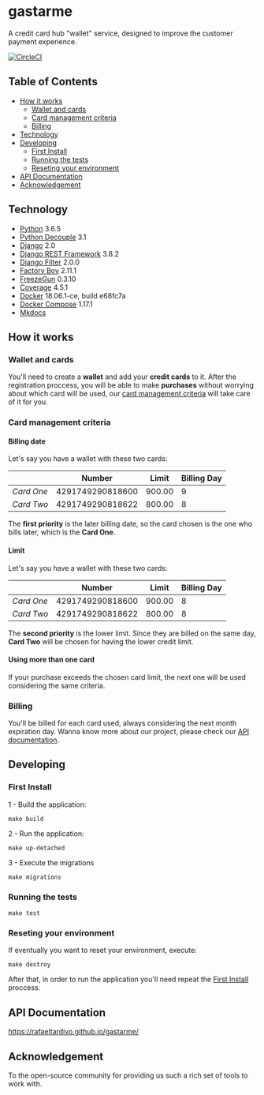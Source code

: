 # gastarme
A credit card hub "wallet" service, designed to improve the customer payment experience.

[![CircleCI](https://circleci.com/gh/rafaeltardivo/gastarme/tree/master.svg?style=svg&circle-token=b79ba10ca29d1f31381fc9f95d4a558d4783533e)](https://circleci.com/gh/rafaeltardivo/gastarme/tree/master)

## Table of Contents

- [How it works](#how-it-works)
	- [Wallet and cards](#wallet-and-cards)
	- [Card management criteria](#card-management-criteria)
	- [Billing](#billing)
- [Technology](#technology)
- [Developing](#developing)
	- [First Install](#first-install)
	- [Running the tests](#running-the-tests)
	- [Reseting your environment](#running-the-tests)
- [API Documentation](#testing)
- [Acknowledgement](#acknowledgement)       


## Technology
- [Python](https://www.python.org/) 3.6.5
- [Python Decouple](https://github.com/henriquebastos/python-decouple) 3.1
- [Django](https://www.djangoproject.com/) 2.0
- [Django REST Framework](https://www.django-rest-framework.org/) 3.8.2
- [Django Filter](https://django-filter.readthedocs.io/en/master/) 2.0.0
- [Factory Boy](https://factoryboy.readthedocs.io/en/latest/) 2.11.1  
- [FreezeGun](https://github.com/spulec/freezegun) 0.3.10
- [Coverage](https://coverage.readthedocs.io/en/v4.5.x/) 4.5.1
- [Docker](https://www.docker.com/) 18.06.1-ce, build e68fc7a
- [Docker Compose](https://docs.docker.com/compose/) 1.17.1
- [Mkdocs](https://www.mkdocs.org/)


## How it works

### Wallet and cards
You'll need to create a **wallet** and add your **credit cards** to it. After the registration proccess, you will be able to make **purchases** without worrying about which card will be used, our [card management criteria](#card-management-criteria) will take care of it for you.

### Card management criteria

#### Billing date
Let's say you have a wallet with these two cards:

|   |  Number |  Limit |  Billing Day |
|---|---|---|---|
|  *Card One* | 4291749290818600  | 900.00  |  9 |
|  *Card Two*  | 4291749290818622  | 800.00  | 8  |

The **first priority** is the later billing date, so the card chosen is the one who bills later, which is the **Card One**.

#### Limit
Let's say you have a wallet with these two cards:

|   |  Number |  Limit |  Billing Day |
|---|---|---|---|
|  *Card One* | 4291749290818600  | 900.00  |  8 |
|  *Card Two*  | 4291749290818622  | 800.00  | 8  |

The **second priority** is the lower limit. Since they are billed on the same day, **Card Two** will be chosen for having the lower credit limit.

#### Using more than one card

If your purchase exceeds the chosen card limit, the next one will be used considering the same criteria.

### Billing

You'll be billed for each card used, always considering the next month expiration day. Wanna know more about our project, please check our [API documentation](#api-documentation).

## Developing
### First Install
1 - Build the application:  
```
make build
```  
2 - Run the application:  
```  
make up-detached
```  
3 - Execute the migrations  
```  
make migrations
```  

### Running the tests
```
make test  
```
### Reseting your environment
If eventually you want to reset your environment, execute:
```
make destroy
```
After that, in order to run the application you'll need repeat the [First Install](#first-install) proccess.

## API Documentation
 https://rafaeltardivo.github.io/gastarme/

## Acknowledgement
To the open-source community for providing us such a rich set of tools to work with.

